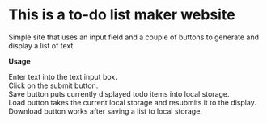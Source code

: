 # This is a to-do list maker website

Simple site that uses an input field and a couple of buttons to generate and display a list of text

**Usage**

Enter text into the text input box.\
Click on the submit button.\
Save button puts currently displayed todo items into local storage.\
Load button takes the current local storage and resubmits it to the display.\
Download button works after saving a list to local storage.
